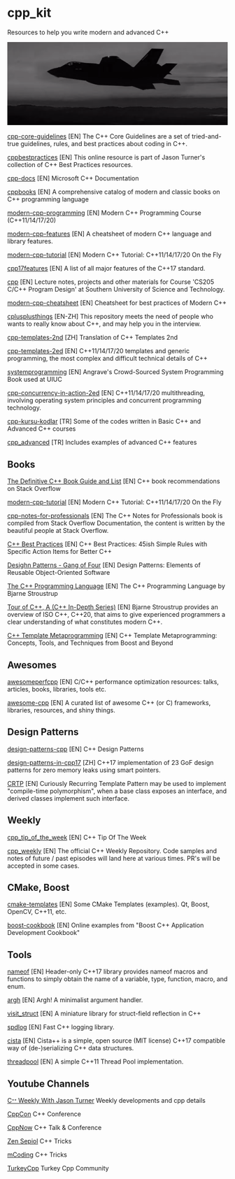 # cpp_kit
Resources to help you write modern and advanced C++

![f22_img](https://github.com/fbasatemur/cpp_kit/blob/main/img.png)

[cpp-core-guidelines](https://github.com/isocpp/CppCoreGuidelines) [EN]
The C++ Core Guidelines are a set of tried-and-true guidelines, rules, and best practices about coding in C++.

[cppbestpractices](https://github.com/cpp-best-practices/cppbestpractices) [EN] This online resource is part of Jason Turner's collection of C++ Best Practices resources.

[cpp-docs](https://github.com/MicrosoftDocs/cpp-docs) [EN]
Microsoft C++ Documentation

[cppbooks](https://github.com/yuchdev/CppBooks) [EN]
A comprehensive catalog of modern and classic books on C++ programming language

[modern-cpp-programming](https://github.com/federico-busato/Modern-CPP-Programming) [EN]
Modern C++ Programming Course (C++11/14/17/20)

[modern-cpp-features](https://github.com/AnthonyCalandra/modern-cpp-features) [EN]
A cheatsheet of modern C++ language and library features.

[modern-cpp-tutorial](https://github.com/changkun/modern-cpp-tutorial) [EN]
Modern C++ Tutorial: C++11/14/17/20 On the Fly 

[cpp17features](https://github.com/fenbf/cpp17features) [EN]
A list of all major features of the C++17 standard.

[cpp](https://github.com/ShiqiYu/CPP) [EN]
Lecture notes, projects and other materials for Course 'CS205 C/C++ Program Design' at Southern University of Science and Technology.

[modern-cpp-cheatsheet](https://github.com/muqsitnawaz/modern-cpp-cheatsheet) [EN]
Cheatsheet for best practices of Modern C++

[cplusplusthings](https://github.com/Light-City/CPlusPlusThings) [EN-ZH]
This repository meets the need of people who wants to really know about C++, and may help you in the interview.

[cpp-templates-2nd](https://github.com/r00tk1ts/cpp-templates-2nd) [ZH]
Translation of C++ Templates 2nd 

[cpp-templates-2ed](https://github.com/downdemo/Cpp-Templates-2ed) [EN]
C++11/14/17/20 templates and generic programming, the most complex and difficult technical details of C++

[systemprogramming](https://github.com/angrave/SystemProgramming) [EN]
Angrave's Crowd-Sourced System Programming Book used at UIUC

[cpp-concurrency-in-action-2ed](https://github.com/downdemo/Cpp-Concurrency-in-Action-2ed) [EN]
C++11/14/17/20 multithreading, involving operating system principles and concurrent programming technology.

[cpp-kursu-kodlar](https://github.com/necatiergin/cpp-kursu-kodlar) [TR]
Some of the codes written in Basic C++ and Advanced C++ courses

[cpp_advanced](https://github.com/necatiergin/cpp_advanced) [TR]
Includes examples of advanced C++ features


## Books
[The Definitive C++ Book Guide and List](https://stackoverflow.com/questions/388242/the-definitive-c-book-guide-and-list) [EN]
C++ book recommendations on Stack Overflow

[modern-cpp-tutorial](https://changkun.de/modern-cpp/pdf/modern-cpp-tutorial-en-us.pdf) [EN]
Modern C++ Tutorial: C++11/14/17/20 On the Fly

[cpp-notes-for-professionals](https://www.dbooks.org/c-notes-for-professionals-1465/) [EN]
The C++ Notes for Professionals book is compiled from Stack Overflow Documentation, the content is written by the beautiful people at Stack Overflow.

[C++ Best Practices](https://www.amazon.com/Best-Practices-Simple-Specific-Highlighting/dp/B0B1CDKZXL) [EN]
C++ Best Practices: 45ish Simple Rules with Specific Action Items for Better C++

<!-- Surprise eggs for enthusiasts 
[C++ Tips & Secrets for Professionals](https://goalkicker.com/CPlusPlusBook/CPlusPlusProfessionalTipsSecrets.pdf) [EN]
C++ Tips & Secrets for Professionals
-->

[Desighn Patterns - Gang of Four](https://www.amazon.com/Design-Patterns-Object-Oriented-Addison-Wesley-Professional-ebook/dp/B000SEIBB8) [EN]
Design Patterns: Elements of Reusable Object-Oriented Software

[The C++ Programming Language](https://www.amazon.com/C-Programming-Language-4th/dp/0321563840) [EN] 
The C++ Programming Language by Bjarne Stroustrup

[Tour of C++, A (C++ In-Depth Series)](https://www.amazon.com/Tour-C-Bjarne-Stroustrup/dp/0136816487) [EN]
Bjarne Stroustrup provides an overview of ISO C++, C++20, that aims to give experienced programmers a clear understanding of what constitutes modern C++.

[C++ Template Metaprogramming](https://www.amazon.com/gp/product/B003XNTTBW) [EN]
C++ Template Metaprogramming: Concepts, Tools, and Techniques from Boost and Beyond

 ## Awesomes
[awesomeperfcpp](https://github.com/fenbf/AwesomePerfCpp) [EN] C/C++ performance optimization resources: talks, articles, books, libraries, tools etc.

[awesome-cpp](https://github.com/fffaraz/awesome-cpp) [EN]
A curated list of awesome C++ (or C) frameworks, libraries, resources, and shiny things.


## Design Patterns
[design-patterns-cpp](https://github.com/JakubVojvoda/design-patterns-cpp) [EN]
C++ Design Patterns

[design-patterns-in-cpp17](https://github.com/downdemo/Design-Patterns-in-Cpp17) [ZH]
C++17 implementation of 23 GoF design patterns for zero memory leaks using smart pointers.

[CRTP](https://www.youtube.com/watch?v=ZQ-8laAr9Dg) [EN]
Curiously Recurring Template Pattern may be used to implement "compile-time polymorphism", when a base class exposes an interface, and derived classes implement such interface.
## Weekly
[cpp_tip_of_the_week](https://github.com/QuantlabFinancial/cpp_tip_of_the_week) [EN]
C++ Tip Of The Week

[cpp_weekly](https://github.com/lefticus/cpp_weekly) [EN]
The official C++ Weekly Repository. Code samples and notes of future / past episodes will land here at various times. PR's will be accepted in some cases.


## CMake, Boost
[cmake-templates](https://github.com/district10/cmake-templates) [EN] Some CMake Templates (examples). Qt, Boost, OpenCV, C++11, etc.

[boost-cookbook](https://github.com/apolukhin/Boost-Cookbook) [EN]
Online examples from "Boost C++ Application Development Cookbook"


## Tools

[nameof](https://github.com/Neargye/nameof) [EN]
Header-only C++17 library provides nameof macros and functions to simply obtain the name of a variable, type, function, macro, and enum.

[argh](https://github.com/adishavit/argh) [EN]
Argh! A minimalist argument handler.

[visit_struct](https://github.com/cbeck88/visit_struct) [EN]
A miniature library for struct-field reflection in C++

[spdlog](https://github.com/gabime/spdlog) [EN]
Fast C++ logging library.

[cista](https://github.com/felixguendling/cista) [EN]
Cista++ is a simple, open source (MIT license) C++17 compatible way of (de-)serializing C++ data structures.

[threadpool](https://github.com/progschj/ThreadPool) [EN]
A simple C++11 Thread Pool implementation.


## Youtube Channels

[Cᐩᐩ Weekly With Jason Turner](https://www.youtube.com/@cppweekly) Weekly developments and cpp details

[CppCon](https://www.youtube.com/@CppCon) C++ Conference

[CppNow](https://www.youtube.com/@BoostCon) C++ Talk & Conference

[Zen Sepiol](https://www.youtube.com/@ZenSepiol) C++ Tricks

[mCoding](https://www.youtube.com/channel/UCaiL2GDNpLYH6Wokkk1VNcg) C++ Tricks

[TurkeyCpp](https://www.youtube.com/@TurkeyCpp) Turkey Cpp Community


